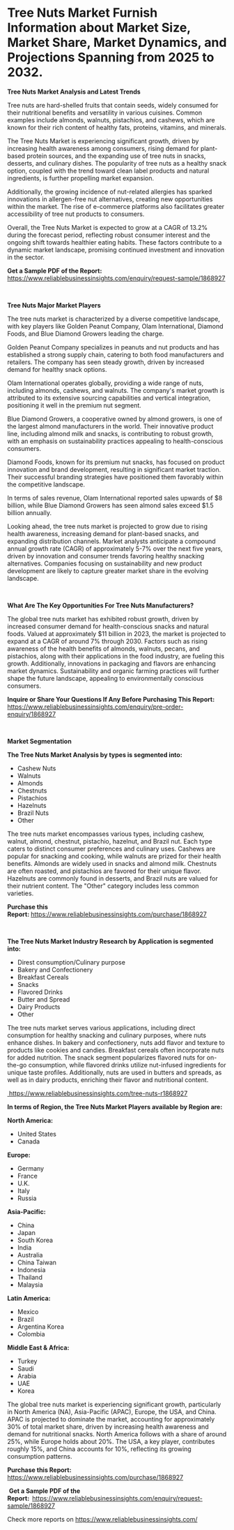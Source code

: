 <p><h1>Tree Nuts Market Furnish Information about Market Size, Market Share, Market Dynamics, and Projections Spanning from 2025 to 2032.</h1></p><p><strong>Tree Nuts Market Analysis and Latest Trends</strong></p>
<p><p>Tree nuts are hard-shelled fruits that contain seeds, widely consumed for their nutritional benefits and versatility in various cuisines. Common examples include almonds, walnuts, pistachios, and cashews, which are known for their rich content of healthy fats, proteins, vitamins, and minerals. </p><p>The Tree Nuts Market is experiencing significant growth, driven by increasing health awareness among consumers, rising demand for plant-based protein sources, and the expanding use of tree nuts in snacks, desserts, and culinary dishes. The popularity of tree nuts as a healthy snack option, coupled with the trend toward clean label products and natural ingredients, is further propelling market expansion. </p><p>Additionally, the growing incidence of nut-related allergies has sparked innovations in allergen-free nut alternatives, creating new opportunities within the market. The rise of e-commerce platforms also facilitates greater accessibility of tree nut products to consumers. </p><p>Overall, the Tree Nuts Market is expected to grow at a CAGR of 13.2% during the forecast period, reflecting robust consumer interest and the ongoing shift towards healthier eating habits. These factors contribute to a dynamic market landscape, promising continued investment and innovation in the sector.</p></p>
<p><strong>Get a Sample PDF of the Report:&nbsp;</strong> <a href="https://www.reliablebusinessinsights.com/enquiry/request-sample/1868927?utm_campaign=2330&utm_medium=2&utm_source=Github&utm_content=ia&utm_term=14022025&utm_id=tree-nuts">https://www.reliablebusinessinsights.com/enquiry/request-sample/1868927</a></p>
<p>&nbsp;</p>
<p><strong>Tree Nuts Major Market Players</strong></p>
<p><p>The tree nuts market is characterized by a diverse competitive landscape, with key players like Golden Peanut Company, Olam International, Diamond Foods, and Blue Diamond Growers leading the charge. </p><p>Golden Peanut Company specializes in peanuts and nut products and has established a strong supply chain, catering to both food manufacturers and retailers. The company has seen steady growth, driven by increased demand for healthy snack options.</p><p>Olam International operates globally, providing a wide range of nuts, including almonds, cashews, and walnuts. The company's market growth is attributed to its extensive sourcing capabilities and vertical integration, positioning it well in the premium nut segment. </p><p>Blue Diamond Growers, a cooperative owned by almond growers, is one of the largest almond manufacturers in the world. Their innovative product line, including almond milk and snacks, is contributing to robust growth, with an emphasis on sustainability practices appealing to health-conscious consumers. </p><p>Diamond Foods, known for its premium nut snacks, has focused on product innovation and brand development, resulting in significant market traction. Their successful branding strategies have positioned them favorably within the competitive landscape.</p><p>In terms of sales revenue, Olam International reported sales upwards of $8 billion, while Blue Diamond Growers has seen almond sales exceed $1.5 billion annually. </p><p>Looking ahead, the tree nuts market is projected to grow due to rising health awareness, increasing demand for plant-based snacks, and expanding distribution channels. Market analysts anticipate a compound annual growth rate (CAGR) of approximately 5-7% over the next five years, driven by innovation and consumer trends favoring healthy snacking alternatives. Companies focusing on sustainability and new product development are likely to capture greater market share in the evolving landscape.</p></p>
<p>&nbsp;</p>
<p><strong>What Are The Key Opportunities For Tree Nuts Manufacturers?</strong></p>
<p><p>The global tree nuts market has exhibited robust growth, driven by increased consumer demand for health-conscious snacks and natural foods. Valued at approximately $11 billion in 2023, the market is projected to expand at a CAGR of around 7% through 2030. Factors such as rising awareness of the health benefits of almonds, walnuts, pecans, and pistachios, along with their applications in the food industry, are fueling this growth. Additionally, innovations in packaging and flavors are enhancing market dynamics. Sustainability and organic farming practices will further shape the future landscape, appealing to environmentally conscious consumers.</p></p>
<p><strong>Inquire or Share Your Questions If Any Before Purchasing This Report:</strong> <a href="https://www.reliablebusinessinsights.com/enquiry/pre-order-enquiry/1868927?utm_campaign=2330&utm_medium=2&utm_source=Github&utm_content=ia&utm_term=14022025&utm_id=tree-nuts">https://www.reliablebusinessinsights.com/enquiry/pre-order-enquiry/1868927</a></p>
<p>&nbsp;</p>
<p><strong>Market Segmentation</strong></p>
<p><strong>The Tree Nuts Market Analysis by types is segmented into:</strong></p>
<p><ul><li>Cashew Nuts</li><li>Walnuts</li><li>Almonds</li><li>Chestnuts</li><li>Pistachios</li><li>Hazelnuts</li><li>Brazil Nuts</li><li>Other</li></ul></p>
<p><p>The tree nuts market encompasses various types, including cashew, walnut, almond, chestnut, pistachio, hazelnut, and Brazil nut. Each type caters to distinct consumer preferences and culinary uses. Cashews are popular for snacking and cooking, while walnuts are prized for their health benefits. Almonds are widely used in snacks and almond milk. Chestnuts are often roasted, and pistachios are favored for their unique flavor. Hazelnuts are commonly found in desserts, and Brazil nuts are valued for their nutrient content. The "Other" category includes less common varieties.</p></p>
<p><strong>Purchase this Report:&nbsp;</strong><a href="https://www.reliablebusinessinsights.com/purchase/1868927?utm_campaign=2330&utm_medium=2&utm_source=Github&utm_content=ia&utm_term=14022025&utm_id=tree-nuts">https://www.reliablebusinessinsights.com/purchase/1868927</a></p>
<p>&nbsp;</p>
<p><strong>The Tree Nuts Market Industry Research by Application is segmented into:</strong></p>
<p><ul><li>Direst consumption/Culinary purpose</li><li>Bakery and Confectionery</li><li>Breakfast Cereals</li><li>Snacks</li><li>Flavored Drinks</li><li>Butter and Spread</li><li>Dairy Products</li><li>Other</li></ul></p>
<p><p>The tree nuts market serves various applications, including direct consumption for healthy snacking and culinary purposes, where nuts enhance dishes. In bakery and confectionery, nuts add flavor and texture to products like cookies and candies. Breakfast cereals often incorporate nuts for added nutrition. The snack segment popularizes flavored nuts for on-the-go consumption, while flavored drinks utilize nut-infused ingredients for unique taste profiles. Additionally, nuts are used in butters and spreads, as well as in dairy products, enriching their flavor and nutritional content.</p></p>
<p><a href="https://www.reliablebusinessinsights.com/tree-nuts-r1868927?utm_campaign=2330&utm_medium=2&utm_source=Github&utm_content=ia&utm_term=14022025&utm_id=tree-nuts">&nbsp;https://www.reliablebusinessinsights.com/tree-nuts-r1868927</a></p>
<p><strong>In terms of Region, the Tree Nuts Market Players available by Region are:</strong></p>
<p>
    <p> <strong> North America: </strong>
        <ul>
            <li>United States</li>
            <li>Canada</li>
        </ul>
        </p> 
    <p> <strong> Europe: </strong>
        <ul>
            <li>Germany</li>
            <li>France</li>
            <li>U.K.</li>
            <li>Italy</li>
            <li>Russia</li>
        </ul>
        </p> 
    <p> <strong> Asia-Pacific: </strong>
        <ul>
            <li>China</li>
            <li>Japan</li>
            <li>South Korea</li>
            <li>India</li>
            <li>Australia</li>
            <li>China Taiwan</li>
            <li>Indonesia</li>
            <li>Thailand</li>
            <li>Malaysia</li>
        </ul>
        </p> 
    <p> <strong> Latin America: </strong>
        <ul>
            <li>Mexico</li>
            <li>Brazil</li>
            <li>Argentina Korea</li>
            <li>Colombia</li>
        </ul>
        </p> 
    <p> <strong> Middle East & Africa: </strong>
        <ul>
            <li>Turkey</li>
            <li>Saudi</li>
            <li>Arabia</li>
            <li>UAE</li>
            <li>Korea</li>
        </ul>
    </p>
    </p>
<p><p>The global tree nuts market is experiencing significant growth, particularly in North America (NA), Asia-Pacific (APAC), Europe, the USA, and China. APAC is projected to dominate the market, accounting for approximately 30% of total market share, driven by increasing health awareness and demand for nutritional snacks. North America follows with a share of around 25%, while Europe holds about 20%. The USA, a key player, contributes roughly 15%, and China accounts for 10%, reflecting its growing consumption patterns.</p></p>
<p><strong>Purchase this Report: </strong><a href="https://www.reliablebusinessinsights.com/purchase/1868927?utm_campaign=2330&utm_medium=2&utm_source=Github&utm_content=ia&utm_term=14022025&utm_id=tree-nuts">https://www.reliablebusinessinsights.com/purchase/1868927</a></p>
<p>&nbsp;<strong>Get a Sample PDF of the Report:&nbsp;&nbsp;</strong><a href="https://www.reliablebusinessinsights.com/enquiry/request-sample/1868927?utm_campaign=2330&utm_medium=2&utm_source=Github&utm_content=ia&utm_term=14022025&utm_id=tree-nuts">https://www.reliablebusinessinsights.com/enquiry/request-sample/1868927</a></p>
<p><strong></strong></p>
<p>Check more reports on <a href="https://www.reliablebusinessinsights.com/?utm_campaign=2330&utm_medium=2&utm_source=Github&utm_content=ia&utm_term=14022025&utm_id=tree-nuts">https://www.reliablebusinessinsights.com/</a></p>
